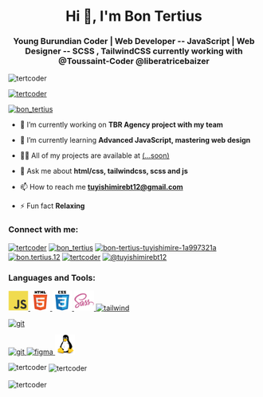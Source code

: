 <h1 align="center">Hi 👋, I'm Bon Tertius</h1>
<h3 align="center">Young Burundian Coder | Web Developer -- JavaScript | Web Designer -- SCSS , TailwindCSS currently
  working with @Toussaint-Coder @liberatricebaizer</h3>

<p align="left"> <img src="https://komarev.com/ghpvc/?username=tertcoder&label=Profile%20views&color=0e75b6&style=flat"
    alt="tertcoder" /> </p>

<p align="left"> <a href="https://github.com/ryo-ma/github-profile-trophy"><img
      src="https://github-profile-trophy.vercel.app/?username=tertcoder" alt="tertcoder" /></a> </p>

<p align="left"> <a href="https://twitter.com/bon_tertius" target="blank"><img
      src="https://img.shields.io/twitter/follow/bon_tertius?logo=twitter&style=for-the-badge" alt="bon_tertius" /></a>
</p>

- 🔭 I’m currently working on **TBR Agency project with my team**

- 🌱 I’m currently learning **Advanced JavaScript, mastering web design**

- 👨‍💻 All of my projects are available at [(...soon)]((...soon))

- 💬 Ask me about **html/css, tailwindcss, scss and js**

- 📫 How to reach me **tuyishimirebt12@gmail.com**

- ⚡ Fun fact **Relaxing**

<h3 align="left">Connect with me:</h3>
<p align="left">
  <a href="https://dev.to/tertcoder" target="blank"><img align="center"
      src="https://raw.githubusercontent.com/rahuldkjain/github-profile-readme-generator/master/src/images/icons/Social/devto.svg"
      alt="tertcoder" height="30" width="40" /></a>
  <a href="https://twitter.com/bon_tertius" target="blank"><img align="center"
      src="https://raw.githubusercontent.com/rahuldkjain/github-profile-readme-generator/master/src/images/icons/Social/twitter.svg"
      alt="bon_tertius" height="30" width="40" /></a>
  <a href="https://linkedin.com/in/bon-tertius-tuyishimire-1a997321a" target="blank"><img align="center"
      src="https://raw.githubusercontent.com/rahuldkjain/github-profile-readme-generator/master/src/images/icons/Social/linked-in-alt.svg"
      alt="bon-tertius-tuyishimire-1a997321a" height="30" width="40" /></a>
  <a href="https://fb.com/bon.tertius.12" target="blank"><img align="center"
      src="https://raw.githubusercontent.com/rahuldkjain/github-profile-readme-generator/master/src/images/icons/Social/facebook.svg"
      alt="bon.tertius.12" height="30" width="40" /></a>
  <a href="https://instagram.com/tertcoder" target="blank"><img align="center"
      src="https://raw.githubusercontent.com/rahuldkjain/github-profile-readme-generator/master/src/images/icons/Social/instagram.svg"
      alt="tertcoder" height="30" width="40" /></a>
  <a href="https://medium.com/@tuyishimirebt12" target="blank"><img align="center"
      src="https://raw.githubusercontent.com/rahuldkjain/github-profile-readme-generator/master/src/images/icons/Social/medium.svg"
      alt="@tuyishimirebt12" height="30" width="40" /></a>
</p>

<h3 align="left">Languages and Tools:</h3>
<p align="left">
  <a href="https://developer.mozilla.org/en-US/docs/Web/JavaScript" target="_blank" rel="noreferrer"> <img
      src="https://raw.githubusercontent.com/devicons/devicon/master/icons/javascript/javascript-original.svg"
      alt="javascript" width="40" height="40" /> </a>
  <a href="https://www.w3.org/html/" target="_blank" rel="noreferrer"> <img
      src="https://raw.githubusercontent.com/devicons/devicon/master/icons/html5/html5-original-wordmark.svg"
      alt="html5" width="40" height="40" /> </a>
  <a href="https://www.w3schools.com/css/" target="_blank" rel="noreferrer"> <img
      src="https://raw.githubusercontent.com/devicons/devicon/master/icons/css3/css3-original-wordmark.svg" alt="css3"
      width="40" height="40" /> </a>
  <a href="https://sass-lang.com" target="_blank" rel="noreferrer"> <img
      src="https://raw.githubusercontent.com/devicons/devicon/master/icons/sass/sass-original.svg" alt="sass" width="40"
      height="40" /> </a>
  <a href="https://tailwindcss.com/" target="_blank" rel="noreferrer"> <img
      src="https://www.vectorlogo.zone/logos/tailwindcss/tailwindcss-icon.svg" alt="tailwind" width="40" height="40" />
  </a>

  <a href="https://github.com/" target="_blank" rel="noreferrer"> <img
      src="https://github.githubassets.com/images/modules/logos_page/GitHub-Mark.png" alt="git" width="40"
      height="40" /> </a>

  <a href="https://git-scm.com/" target="_blank" rel="noreferrer"> <img
      src="https://www.vectorlogo.zone/logos/git-scm/git-scm-icon.svg" alt="git" width="40" height="40" /> </a>
  <a href="https://www.figma.com/" target="_blank" rel="noreferrer"> <img
      src="https://www.vectorlogo.zone/logos/figma/figma-icon.svg" alt="figma" width="40" height="40" /> </a>
  <a href="https://www.linux.org/" target="_blank" rel="noreferrer"> <img
      src="https://raw.githubusercontent.com/devicons/devicon/master/icons/linux/linux-original.svg" alt="linux"
      width="40" height="40" /> </a>

</p>
<p><img align="left"
    src="https://github-readme-stats.vercel.app/api/top-langs?username=tertcoder&show_icons=true&locale=en&layout=compact"
    alt="tertcoder" /></p>

<p>&nbsp;<img align="center"
    src="https://github-readme-stats.vercel.app/api?username=tertcoder&show_icons=true&locale=en" alt="tertcoder" /></p>

<p><img align="center" src="https://github-readme-streak-stats.herokuapp.com/?user=tertcoder&" alt="tertcoder" /></p>
